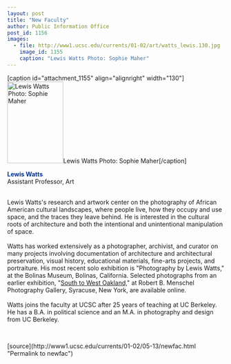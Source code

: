 ```yaml
---
layout: post
title: "New Faculty"
author: Public Information Office
post_id: 1156
images:
  - file: http://www1.ucsc.edu/currents/01-02/art/watts_lewis.130.jpg
    image_id: 1155
    caption: "Lewis Watts Photo: Sophie Maher"
---
```


[caption id="attachment_1155" align="alignright" width="130"]<a href="http://localhost/mysite/wp-content/uploads/2002/05/watts_lewis.130.jpg"><img class="size-full wp-image-1155" src="http://localhost/mysite/wp-content/uploads/2002/05/watts_lewis.130.jpg" alt="Lewis Watts Photo: Sophie Maher" width="130" height="189" /></a>Lewis Watts Photo: Sophie Maher[/caption]
<p>
  <font color="#003399"><b>Lewis Watts<br></b></font>Assistant Professor, Art<br>
  <br>
</p>Lewis Watts's research and artwork center on the photography of African American cultural landscapes, where people live, how they occupy and use space, and the traces they leave behind. He is interested in the cultural roots of architecture and both the intentional and unintentional manipulation of space.<br>
<br>
Watts has worked extensively as a photographer, archivist, and curator on many projects involving documentation of architecture and architectural preservation, visual history, educational materials, fine-arts projects, and portraiture. His most recent solo exhibition is "Photography by Lewis Watts," at the Bolinas Museum, Bolinas, California. Selected photographs from an earlier exhibition, "<a href="http://www.communitydarkrooms.com/exhibitions/cs101.html">South to West Oakland,</a>" at Robert B. Menschel Photography Gallery, Syracuse, New York, are available online.<br>
<br>
Watts joins the faculty at UCSC after 25 years of teaching at UC Berkeley. He has a B.A. in political science and an M.A. in photography and design from UC Berkeley.
<p>

  <br>
  </p>
[source](http://www1.ucsc.edu/currents/01-02/05-13/newfac.html "Permalink to newfac")
